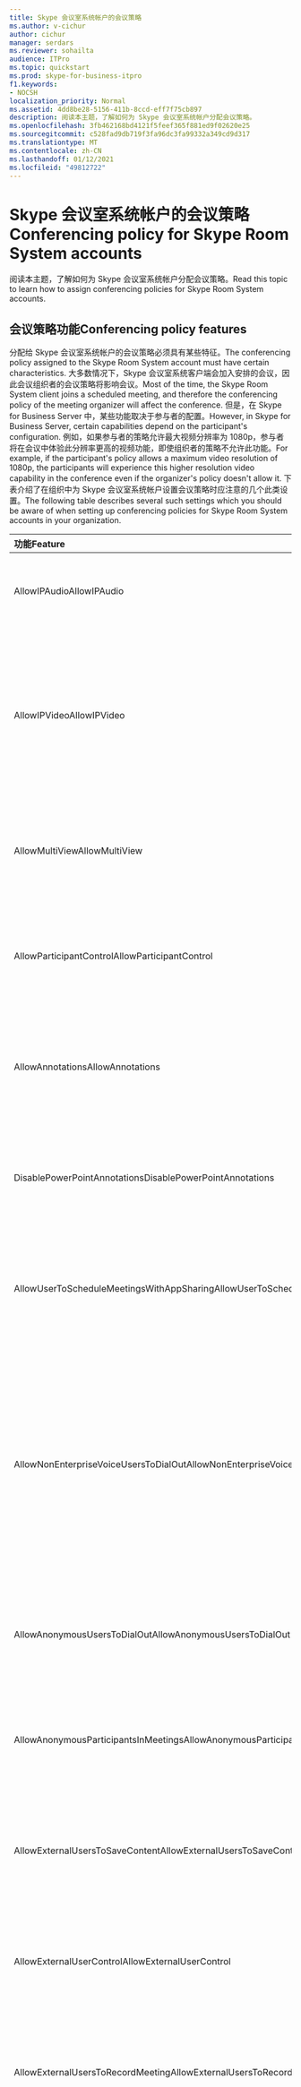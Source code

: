```yaml
---
title: Skype 会议室系统帐户的会议策略
ms.author: v-cichur
author: cichur
manager: serdars
ms.reviewer: sohailta
audience: ITPro
ms.topic: quickstart
ms.prod: skype-for-business-itpro
f1.keywords:
- NOCSH
localization_priority: Normal
ms.assetid: 4dd8be28-5156-411b-8ccd-eff7f75cb897
description: 阅读本主题，了解如何为 Skype 会议室系统帐户分配会议策略。
ms.openlocfilehash: 3fb462168bd4121f5feef365f881ed9f02620e25
ms.sourcegitcommit: c528fad9db719f3fa96dc3fa99332a349cd9d317
ms.translationtype: MT
ms.contentlocale: zh-CN
ms.lasthandoff: 01/12/2021
ms.locfileid: "49812722"
---
```

# <a name="conferencing-policy-for-skype-room-system-accounts"></a><span data-ttu-id="127ac-103">Skype 会议室系统帐户的会议策略</span><span class="sxs-lookup"><span data-stu-id="127ac-103">Conferencing policy for Skype Room System accounts</span></span>
 
<span data-ttu-id="127ac-104">阅读本主题，了解如何为 Skype 会议室系统帐户分配会议策略。</span><span class="sxs-lookup"><span data-stu-id="127ac-104">Read this topic to learn how to assign conferencing policies for Skype Room System accounts.</span></span>
  
## <a name="conferencing-policy-features"></a><span data-ttu-id="127ac-105">会议策略功能</span><span class="sxs-lookup"><span data-stu-id="127ac-105">Conferencing policy features</span></span>

<span data-ttu-id="127ac-106">分配给 Skype 会议室系统帐户的会议策略必须具有某些特征。</span><span class="sxs-lookup"><span data-stu-id="127ac-106">The conferencing policy assigned to the Skype Room System account must have certain characteristics.</span></span> <span data-ttu-id="127ac-107">大多数情况下，Skype 会议室系统客户端会加入安排的会议，因此会议组织者的会议策略将影响会议。</span><span class="sxs-lookup"><span data-stu-id="127ac-107">Most of the time, the Skype Room System client joins a scheduled meeting, and therefore the conferencing policy of the meeting organizer will affect the conference.</span></span> <span data-ttu-id="127ac-108">但是，在 Skype for Business Server 中，某些功能取决于参与者的配置。</span><span class="sxs-lookup"><span data-stu-id="127ac-108">However, in Skype for Business Server, certain capabilities depend on the participant's configuration.</span></span> <span data-ttu-id="127ac-109">例如，如果参与者的策略允许最大视频分辨率为 1080p，参与者将在会议中体验此分辨率更高的视频功能，即使组织者的策略不允许此功能。</span><span class="sxs-lookup"><span data-stu-id="127ac-109">For example, if the participant's policy allows a maximum video resolution of 1080p, the participants will experience this higher resolution video capability in the conference even if the organizer's policy doesn't allow it.</span></span> <span data-ttu-id="127ac-110">下表介绍了在组织中为 Skype 会议室系统帐户设置会议策略时应注意的几个此类设置。</span><span class="sxs-lookup"><span data-stu-id="127ac-110">The following table describes several such settings which you should be aware of when setting up conferencing policies for Skype Room System accounts in your organization.</span></span> 
  
|<span data-ttu-id="127ac-111">功能</span><span class="sxs-lookup"><span data-stu-id="127ac-111">Feature</span></span>  <br/> |<span data-ttu-id="127ac-112">值</span><span class="sxs-lookup"><span data-stu-id="127ac-112">Value</span></span>  <br/> |<span data-ttu-id="127ac-113">评论</span><span class="sxs-lookup"><span data-stu-id="127ac-113">Comment</span></span>  <br/> |
|:-----|:-----|:-----|
|<span data-ttu-id="127ac-114">AllowIPAudio</span><span class="sxs-lookup"><span data-stu-id="127ac-114">AllowIPAudio</span></span>  <br/> |<span data-ttu-id="127ac-115">TRUE</span><span class="sxs-lookup"><span data-stu-id="127ac-115">TRUE</span></span>  <br/> |<span data-ttu-id="127ac-116">对于 Skype 会议室系统音频，必须为 true</span><span class="sxs-lookup"><span data-stu-id="127ac-116">Must be true for Skype Room System audio</span></span>  <br/> |
|<span data-ttu-id="127ac-117">AllowIPVideo</span><span class="sxs-lookup"><span data-stu-id="127ac-117">AllowIPVideo</span></span>  <br/> |<span data-ttu-id="127ac-118">TRUE</span><span class="sxs-lookup"><span data-stu-id="127ac-118">TRUE</span></span>  <br/> |<span data-ttu-id="127ac-119">Skype 会议室系统音频必须在 Skype 会议室系统临时 (白板) 中工作</span><span class="sxs-lookup"><span data-stu-id="127ac-119">Must be true for Skype Room System audio to work in Meet Now (ad hoc) whiteboard sessions in Skype Room System</span></span>  <br/> |
|<span data-ttu-id="127ac-120">AllowMultiView</span><span class="sxs-lookup"><span data-stu-id="127ac-120">AllowMultiView</span></span>  <br/> |<span data-ttu-id="127ac-121">TRUE</span><span class="sxs-lookup"><span data-stu-id="127ac-121">TRUE</span></span>  <br/> |<span data-ttu-id="127ac-122">允许 Skype 会议室系统呈现多视图、多视频流</span><span class="sxs-lookup"><span data-stu-id="127ac-122">Allows Skype Room System to render multi-view, multiple video streams</span></span>  <br/> |
|<span data-ttu-id="127ac-123">AllowParticipantControl</span><span class="sxs-lookup"><span data-stu-id="127ac-123">AllowParticipantControl</span></span>  <br/> |<span data-ttu-id="127ac-124">TRUE</span><span class="sxs-lookup"><span data-stu-id="127ac-124">TRUE</span></span>  <br/> |<span data-ttu-id="127ac-125">影响 Skype 会议室 (中的) "现在开会"</span><span class="sxs-lookup"><span data-stu-id="127ac-125">Affects Meet Now (ad hoc) whiteboard sessions in Skype Room System</span></span>  <br/> |
|<span data-ttu-id="127ac-126">AllowAnnotations</span><span class="sxs-lookup"><span data-stu-id="127ac-126">AllowAnnotations</span></span>  <br/> |<span data-ttu-id="127ac-127">TRUE</span><span class="sxs-lookup"><span data-stu-id="127ac-127">TRUE</span></span>  <br/> |<span data-ttu-id="127ac-128">影响 Skype 会议室 (中的) "现在开会"</span><span class="sxs-lookup"><span data-stu-id="127ac-128">Affects Meet Now (ad hoc) whiteboard sessions in Skype Room System</span></span>  <br/> |
|<span data-ttu-id="127ac-129">DisablePowerPointAnnotations</span><span class="sxs-lookup"><span data-stu-id="127ac-129">DisablePowerPointAnnotations</span></span>  <br/> |<span data-ttu-id="127ac-130">FALSE</span><span class="sxs-lookup"><span data-stu-id="127ac-130">FALSE</span></span>  <br/> |<span data-ttu-id="127ac-131">影响 Skype 会议室 (中的) "现在开会"</span><span class="sxs-lookup"><span data-stu-id="127ac-131">Affects Meet Now (ad hoc) whiteboard sessions in Skype Room System</span></span>  <br/> |
|<span data-ttu-id="127ac-132">AllowUserToScheduleMeetingsWithAppSharing</span><span class="sxs-lookup"><span data-stu-id="127ac-132">AllowUserToScheduleMeetingsWithAppSharing</span></span>  <br/> |<span data-ttu-id="127ac-133">TRUE</span><span class="sxs-lookup"><span data-stu-id="127ac-133">TRUE</span></span>  <br/> |<span data-ttu-id="127ac-134">影响 Skype 会议室 (中的) "现在开会"</span><span class="sxs-lookup"><span data-stu-id="127ac-134">Affects Meet Now (ad hoc) whiteboard sessions in Skype Room System</span></span>  <br/> |
|<span data-ttu-id="127ac-135">AllowNonEnterpriseVoiceUsersToDialOut</span><span class="sxs-lookup"><span data-stu-id="127ac-135">AllowNonEnterpriseVoiceUsersToDialOut</span></span>  <br/> |<span data-ttu-id="127ac-136">FALSE</span><span class="sxs-lookup"><span data-stu-id="127ac-136">FALSE</span></span>  <br/> |<span data-ttu-id="127ac-137">有关帐户是否企业语音 (EV) 是否 (请参阅"为 Skype for Business 启用 Skype 会议室系统帐户"部分) </span><span class="sxs-lookup"><span data-stu-id="127ac-137">Depends on whether the account is Enterprise Voice (EV) enabled (see the Enabling Skype Room System Accounts for Skype for Business section)</span></span>  <br/> |
|<span data-ttu-id="127ac-138">AllowAnonymousUsersToDialOut</span><span class="sxs-lookup"><span data-stu-id="127ac-138">AllowAnonymousUsersToDialOut</span></span>  <br/> |<span data-ttu-id="127ac-139">FALSE</span><span class="sxs-lookup"><span data-stu-id="127ac-139">FALSE</span></span>  <br/> |<span data-ttu-id="127ac-140">取决于帐户是否企业语音 (EV) 启用</span><span class="sxs-lookup"><span data-stu-id="127ac-140">Depends on whether the account is Enterprise Voice (EV) enabled</span></span>  <br/> |
|<span data-ttu-id="127ac-141">AllowAnonymousParticipantsInMeetings</span><span class="sxs-lookup"><span data-stu-id="127ac-141">AllowAnonymousParticipantsInMeetings</span></span>  <br/> |<span data-ttu-id="127ac-142">TRUE</span><span class="sxs-lookup"><span data-stu-id="127ac-142">TRUE</span></span>  <br/> |<span data-ttu-id="127ac-143">影响 Skype 会议室 (中的) "现在开会"</span><span class="sxs-lookup"><span data-stu-id="127ac-143">Affects Meet Now (ad hoc) whiteboard sessions in Skype Room System</span></span>  <br/> |
|<span data-ttu-id="127ac-144">AllowExternalUsersToSaveContent</span><span class="sxs-lookup"><span data-stu-id="127ac-144">AllowExternalUsersToSaveContent</span></span>  <br/> |<span data-ttu-id="127ac-145">TRUE</span><span class="sxs-lookup"><span data-stu-id="127ac-145">TRUE</span></span>  <br/> |<span data-ttu-id="127ac-146">影响 Skype 会议室 (中的) "现在开会"</span><span class="sxs-lookup"><span data-stu-id="127ac-146">Affects Meet Now (ad hoc) whiteboard sessions in Skype Room System</span></span>  <br/> |
|<span data-ttu-id="127ac-147">AllowExternalUserControl</span><span class="sxs-lookup"><span data-stu-id="127ac-147">AllowExternalUserControl</span></span>  <br/> |<span data-ttu-id="127ac-148">FALSE</span><span class="sxs-lookup"><span data-stu-id="127ac-148">FALSE</span></span>  <br/> |<span data-ttu-id="127ac-149">影响 Skype 会议室 (中的) "现在开会"</span><span class="sxs-lookup"><span data-stu-id="127ac-149">Affects Meet Now (ad hoc) whiteboard sessions in Skype Room System</span></span>  <br/> |
|<span data-ttu-id="127ac-150">AllowExternalUsersToRecordMeeting</span><span class="sxs-lookup"><span data-stu-id="127ac-150">AllowExternalUsersToRecordMeeting</span></span>  <br/> |<span data-ttu-id="127ac-151">FALSE</span><span class="sxs-lookup"><span data-stu-id="127ac-151">FALSE</span></span>  <br/> |<span data-ttu-id="127ac-152">影响 Skype 会议室 (中的) "现在开会"</span><span class="sxs-lookup"><span data-stu-id="127ac-152">Affects Meet Now (ad hoc) whiteboard sessions in Skype Room System</span></span>  <br/> |
|<span data-ttu-id="127ac-153">AllowPolls</span><span class="sxs-lookup"><span data-stu-id="127ac-153">AllowPolls</span></span>  <br/> |<span data-ttu-id="127ac-154">TRUE</span><span class="sxs-lookup"><span data-stu-id="127ac-154">TRUE</span></span>  <br/> |<span data-ttu-id="127ac-155">"立即开会" (会议) 会议，但 Skype 会议室系统可以响应会议室前面的屏幕上的投票</span><span class="sxs-lookup"><span data-stu-id="127ac-155">N/A in Meet Now (ad hoc) meetings, but Skype Room System can respond to polls on the screen at the front of room</span></span>  <br/> |
|<span data-ttu-id="127ac-156">AllowSharedNotes</span><span class="sxs-lookup"><span data-stu-id="127ac-156">AllowSharedNotes</span></span>  <br/> |<span data-ttu-id="127ac-157">TRUE</span><span class="sxs-lookup"><span data-stu-id="127ac-157">TRUE</span></span>  <br/> |<span data-ttu-id="127ac-158">"立即开会" (会议) 会议，但 Skype 会议室系统可以响应会议室前面的屏幕上的投票</span><span class="sxs-lookup"><span data-stu-id="127ac-158">N/A in Meet Now (ad hoc) meetings, but Skype Room System can respond to polls on the screen at the front of room</span></span>  <br/> |
|<span data-ttu-id="127ac-159">EnableDialInConferencing</span><span class="sxs-lookup"><span data-stu-id="127ac-159">EnableDialInConferencing</span></span>  <br/> |<span data-ttu-id="127ac-160">TRUE</span><span class="sxs-lookup"><span data-stu-id="127ac-160">TRUE</span></span>  <br/> |<span data-ttu-id="127ac-161">影响 Skype 会议室 (中的) "现在开会"</span><span class="sxs-lookup"><span data-stu-id="127ac-161">Affects Meet Now (ad hoc) whiteboard sessions in Skype Room System</span></span>  <br/> |
|<span data-ttu-id="127ac-162">EnableAppDesktopSharing</span><span class="sxs-lookup"><span data-stu-id="127ac-162">EnableAppDesktopSharing</span></span>  <br/> |<span data-ttu-id="127ac-163">桌面</span><span class="sxs-lookup"><span data-stu-id="127ac-163">Desktop</span></span>  <br/> |<span data-ttu-id="127ac-164">影响 Skype 会议室 (中的) "现在开会"</span><span class="sxs-lookup"><span data-stu-id="127ac-164">Affects Meet Now (ad hoc) whiteboard sessions in Skype Room System</span></span>  <br/> |
|<span data-ttu-id="127ac-165">AllowConferenceRecording</span><span class="sxs-lookup"><span data-stu-id="127ac-165">AllowConferenceRecording</span></span>  <br/> |<span data-ttu-id="127ac-166">FALSE</span><span class="sxs-lookup"><span data-stu-id="127ac-166">FALSE</span></span>  <br/> |<span data-ttu-id="127ac-167">适用于 Skype 会议室系统的 N/A。</span><span class="sxs-lookup"><span data-stu-id="127ac-167">N/A for Skype Room System.</span></span> <span data-ttu-id="127ac-168">如果为 TRUE，则远程方可以录制</span><span class="sxs-lookup"><span data-stu-id="127ac-168">If TRUE, a remote party could record</span></span>  <br/> |
|<span data-ttu-id="127ac-169">EnableP2PRecording</span><span class="sxs-lookup"><span data-stu-id="127ac-169">EnableP2PRecording</span></span>  <br/> |<span data-ttu-id="127ac-170">FALSE</span><span class="sxs-lookup"><span data-stu-id="127ac-170">FALSE</span></span>  <br/> |<span data-ttu-id="127ac-171">适用于 Skype 会议室系统的 N/A。</span><span class="sxs-lookup"><span data-stu-id="127ac-171">N/A for Skype Room System.</span></span> <span data-ttu-id="127ac-172">如果为 TRUE，则远程方可以录制</span><span class="sxs-lookup"><span data-stu-id="127ac-172">If TRUE, a remote party could record</span></span>  <br/> |
|<span data-ttu-id="127ac-173">EnableFileTransfer</span><span class="sxs-lookup"><span data-stu-id="127ac-173">EnableFileTransfer</span></span>  <br/> |<span data-ttu-id="127ac-174">TRUE</span><span class="sxs-lookup"><span data-stu-id="127ac-174">TRUE</span></span>  <br/> |<span data-ttu-id="127ac-175">无</span><span class="sxs-lookup"><span data-stu-id="127ac-175">N/A</span></span>  <br/> |
|<span data-ttu-id="127ac-176">EnableP2PFileTransfer</span><span class="sxs-lookup"><span data-stu-id="127ac-176">EnableP2PFileTransfer</span></span>  <br/> |<span data-ttu-id="127ac-177">TRUE</span><span class="sxs-lookup"><span data-stu-id="127ac-177">TRUE</span></span>  <br/> |<span data-ttu-id="127ac-178">无</span><span class="sxs-lookup"><span data-stu-id="127ac-178">N/A</span></span>  <br/> |
|<span data-ttu-id="127ac-179">EnableP2PVideo</span><span class="sxs-lookup"><span data-stu-id="127ac-179">EnableP2PVideo</span></span>  <br/> |<span data-ttu-id="127ac-180">TRUE</span><span class="sxs-lookup"><span data-stu-id="127ac-180">TRUE</span></span>  <br/> |<span data-ttu-id="127ac-181">使 Skype 会议室系统客户端能够参与对等视频会话</span><span class="sxs-lookup"><span data-stu-id="127ac-181">Enables the Skype Room System client to participate in peer-to-peer video sessions</span></span>  <br/> |
|<span data-ttu-id="127ac-182">AllowLargeMeetings</span><span class="sxs-lookup"><span data-stu-id="127ac-182">AllowLargeMeetings</span></span>  <br/> |<span data-ttu-id="127ac-183">FALSE</span><span class="sxs-lookup"><span data-stu-id="127ac-183">FALSE</span></span>  <br/> |<span data-ttu-id="127ac-184">无</span><span class="sxs-lookup"><span data-stu-id="127ac-184">N/A</span></span>  <br/> |
|<span data-ttu-id="127ac-185">EnableDataCollaboration</span><span class="sxs-lookup"><span data-stu-id="127ac-185">EnableDataCollaboration</span></span>  <br/> |<span data-ttu-id="127ac-186">TRUE</span><span class="sxs-lookup"><span data-stu-id="127ac-186">TRUE</span></span>  <br/> |<span data-ttu-id="127ac-187">影响 Skype 会议室 (中的) "现在开会"</span><span class="sxs-lookup"><span data-stu-id="127ac-187">Affects Meet Now (ad hoc) whiteboard sessions in Skype Room System</span></span>  <br/> |
|<span data-ttu-id="127ac-188">MaxVideoConferenceResolution</span><span class="sxs-lookup"><span data-stu-id="127ac-188">MaxVideoConferenceResolution</span></span>  <br/> |<span data-ttu-id="127ac-189">VGA</span><span class="sxs-lookup"><span data-stu-id="127ac-189">VGA</span></span>  <br/> |<span data-ttu-id="127ac-190">Skype for Business Server 忽略，Skype 会议室系统使用 HD1080</span><span class="sxs-lookup"><span data-stu-id="127ac-190">Ignored by Skype for Business Server, Skype Room System uses HD1080</span></span>  <br/> |
|<span data-ttu-id="127ac-191">MaxMeetingSize</span><span class="sxs-lookup"><span data-stu-id="127ac-191">MaxMeetingSize</span></span>  <br/> |<span data-ttu-id="127ac-192">250</span><span class="sxs-lookup"><span data-stu-id="127ac-192">250</span></span>  <br/> |<span data-ttu-id="127ac-193">影响 Skype 会议室 (中的) "现在开会"</span><span class="sxs-lookup"><span data-stu-id="127ac-193">Affects Meet Now (ad hoc) whiteboard sessions in Skype Room System</span></span>  <br/> |
|<span data-ttu-id="127ac-194">AudioBitRateKb</span><span class="sxs-lookup"><span data-stu-id="127ac-194">AudioBitRateKb</span></span>  <br/> |<span data-ttu-id="127ac-195">200</span><span class="sxs-lookup"><span data-stu-id="127ac-195">200</span></span>  <br/> |<span data-ttu-id="127ac-196">请参阅表末尾的注释\*</span><span class="sxs-lookup"><span data-stu-id="127ac-196">See note at the end of the table\*</span></span>  <br/> |
|<span data-ttu-id="127ac-197">VideoBitRateKb</span><span class="sxs-lookup"><span data-stu-id="127ac-197">VideoBitRateKb</span></span>  <br/> |<span data-ttu-id="127ac-198">5000</span><span class="sxs-lookup"><span data-stu-id="127ac-198">5000</span></span>  <br/> |<span data-ttu-id="127ac-199">这是允许的最大出站视频比特率。</span><span class="sxs-lookup"><span data-stu-id="127ac-199">This is the maximum outbound video bit rate allowed.</span></span> <span data-ttu-id="127ac-200">如果以此比特率使用 Round) Table (Skype 会议室系统可以发送一个 1080 流和平移数据。</span><span class="sxs-lookup"><span data-stu-id="127ac-200">Skype Room System can send one 1080 stream along with pano (if RoundTable is used) at this bit rate.</span></span> <span data-ttu-id="127ac-201">\*</span><span class="sxs-lookup"><span data-stu-id="127ac-201">\*</span></span>  <br/> |
|<span data-ttu-id="127ac-202">AppSharingBitRateKb</span><span class="sxs-lookup"><span data-stu-id="127ac-202">AppSharingBitRateKb</span></span>  <br/> |<span data-ttu-id="127ac-203">5000</span><span class="sxs-lookup"><span data-stu-id="127ac-203">5000</span></span>  <br/> |<span data-ttu-id="127ac-204">请参阅表末尾的注释\*</span><span class="sxs-lookup"><span data-stu-id="127ac-204">See note at the end of the table\*</span></span>  <br/> |
|<span data-ttu-id="127ac-205">FileTransferBitRateKb</span><span class="sxs-lookup"><span data-stu-id="127ac-205">FileTransferBitRateKb</span></span>  <br/> |<span data-ttu-id="127ac-206">5000</span><span class="sxs-lookup"><span data-stu-id="127ac-206">5000</span></span>  <br/> |<span data-ttu-id="127ac-207">无</span><span class="sxs-lookup"><span data-stu-id="127ac-207">N/A</span></span>  <br/> |
|<span data-ttu-id="127ac-208">TotalReceiveVideoBitRateKb</span><span class="sxs-lookup"><span data-stu-id="127ac-208">TotalReceiveVideoBitRateKb</span></span>  <br/> |<span data-ttu-id="127ac-209">20000</span><span class="sxs-lookup"><span data-stu-id="127ac-209">20000</span></span>  <br/> |<span data-ttu-id="127ac-210">我们建议你尽可能设置该设置。</span><span class="sxs-lookup"><span data-stu-id="127ac-210">We recommend that you set this as high as possible.</span></span> <span data-ttu-id="127ac-211">有效带宽取决于会议时的网络条件。\*</span><span class="sxs-lookup"><span data-stu-id="127ac-211">The effective bandwidth depends on network conditions at the time of conferences.\*</span></span>  <br/> |
|<span data-ttu-id="127ac-212">EnableMultiViewJoin</span><span class="sxs-lookup"><span data-stu-id="127ac-212">EnableMultiViewJoin</span></span>  <br/> |<span data-ttu-id="127ac-213">TRUE</span><span class="sxs-lookup"><span data-stu-id="127ac-213">TRUE</span></span>  <br/> |<span data-ttu-id="127ac-214">对于 Skype 会议室系统，必须为 TRUE 以确保多视图视频流</span><span class="sxs-lookup"><span data-stu-id="127ac-214">Must be TRUE for Skype Room System to ensure multi-view video streams</span></span>  <br/> |
   
* <span data-ttu-id="127ac-215">有关带宽规划的信息，请参阅媒体 [流量的网络带宽要求](../../plan-your-deployment/network-requirements/network-requirements.md#network-bandwidth-requirements-for-media-traffic)。</span><span class="sxs-lookup"><span data-stu-id="127ac-215">For information about bandwidth planning, see [Network bandwidth requirements for media traffic](../../plan-your-deployment/network-requirements/network-requirements.md#network-bandwidth-requirements-for-media-traffic).</span></span>
  
> [!NOTE]
> <span data-ttu-id="127ac-216">如果 Skype 会议室系统客户端尝试加入由位于 Lync Server 2010 池上的用户组织的计划会议，会议组织者的会议策略可能会阻止 Skype 会议室系统客户端执行协作。</span><span class="sxs-lookup"><span data-stu-id="127ac-216">If the Skype Room System client tries to join a scheduled meeting organized by a user who is homed on a Lync Server 2010 pool, the meeting organizer's conferencing policy could prevent the Skype Room System client from performing collaboration.</span></span> 
  
## <a name="meeting-authentication"></a><span data-ttu-id="127ac-217">会议身份验证</span><span class="sxs-lookup"><span data-stu-id="127ac-217">Meeting authentication</span></span>

<span data-ttu-id="127ac-218">Skype 会议室系统在用户使用与会链接加入受限会议时提示用户进行身份验证;例如，已在 Outlook 中配置会议厅选项的会议。</span><span class="sxs-lookup"><span data-stu-id="127ac-218">Skype Room System prompts users for authentication when they use the meeting join link to join a restricted meeting; for example, a meeting for which meeting lobby options have been configured in Outlook.</span></span> <span data-ttu-id="127ac-219">对于自定义会议，此设置始终启用，并且始终提示用户。</span><span class="sxs-lookup"><span data-stu-id="127ac-219">This setting is always on for customized meetings, and users are always prompted.</span></span> <span data-ttu-id="127ac-220">但是，对于不受限制的会议，用户可以在不进行身份验证的情况下加入会议。</span><span class="sxs-lookup"><span data-stu-id="127ac-220">However, for unrestricted meetings, users can join the meeting without authentication.</span></span> 
  
<span data-ttu-id="127ac-221">以下命令使管理员能够要求对所有会议进行身份验证，包括不受限制的会议：</span><span class="sxs-lookup"><span data-stu-id="127ac-221">The following command enables administrators to require authentication for all meetings, including unrestricted meetings:</span></span> 
  
```powershell
Set-CsMeetingConfiguration -RequireRoomSystemsAuthorization $TRUE
```

<span data-ttu-id="127ac-222">默认情况下，RequireRoomSystemsAuthorization 为 FALSE。</span><span class="sxs-lookup"><span data-stu-id="127ac-222">By default, RequireRoomSystemsAuthorization is FALSE.</span></span> 
  

